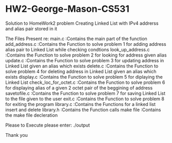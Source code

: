 # HW2-George-Mason-CS531
Solution to HomeWork2 problem Creating Linked List with IPv4 addrerss and alias pair stored in it


The Files Present re:
main.c                  :Contains the main part of the function
add_address.c           :Contains the Function to solve problem 1 for adding address alias pair to Linked List while checking condtions
look_up_address.c       :Contains the Function to solve problem 2 for looking for address given alias
update.c                :Contains the Function to solve problem 3 for updating address in Linked List given an alias which exists
delete.c                :Contains the Function to solve problem 4 for deleting address in Linked List given an alias which exists
display.c               :Contains the Function to solve problem 5 for diplaying the Linked List
check_loc_for_octet.c   :Contains the Function to solve problem 6 for displaying alias of a given 2 octet pair of the beggining 
                         of address
savetofile.c            :Contains the Function to solve problem 7 for saving Linked List to the file given to the user
exit.c                  :Contains the Function to solve problem 8 for exiting the program
library.c               :Contains the Functions for a linked list insert and delete
library.h               :Contains the Function calls
make file               :Contains the make file decleration

Please to Execute please enter: ./output

Thank you 

